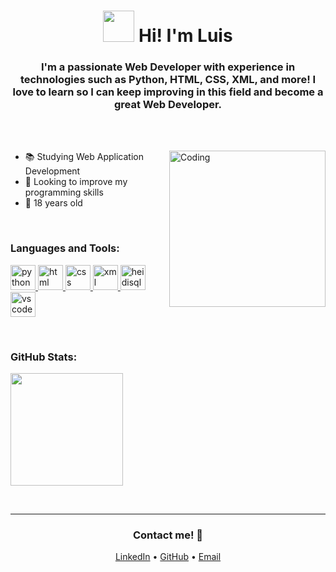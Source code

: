 <h1 align="center">
  <img src="https://cdn-icons-png.flaticon.com/512/2866/2866069.png" width="50" height="50" />
  Hi! I'm Luis
</h1>

<h3 align="center">
  I'm a passionate Web Developer with experience in technologies such as Python, HTML, CSS, XML, and more! I love to learn so I can keep improving in this field and become a great Web Developer.
</h3>

<br><br>

<img align="right" alt="Coding" width="250" src="https://i.giphy.com/media/v1.Y2lkPTc5MGI3NjExbzBpMWY4bHB0ODJmeW8wY2k4ZTl2YjllbDZ5OXJyb3I2c2t4ZHFqbyZlcD12MV9pbnRlcm5hbF9naWZfYnlfaWQmY3Q9Zw/78XCFBGOlS6keY1Bil/giphy.gif">

- 📚 Studying Web Application Development
- 🚀 Looking to improve my programming skills
- 🎂 18 years old

<br>

<h3 align="left">Languages and Tools:</h3>

<p align="left">
  <a href="https://www.python.org/" target="_blank" rel="noreferrer">
    <img src="https://cdn.jsdelivr.net/gh/devicons/devicon/icons/python/python-original.svg" alt="python" width="40" height="40"/>
  </a>
  <a href="https://www.w3schools.com/html/" target="_blank" rel="noreferrer">
    <img src="https://cdn.jsdelivr.net/gh/devicons/devicon/icons/html5/html5-original.svg" alt="html" width="40" height="40"/>
  </a>
  <a href="https://www.w3.org/css/" target="_blank" rel="noreferrer">
    <img src="https://cdn.jsdelivr.net/gh/devicons/devicon/icons/css3/css3-original.svg" alt="css" width="40" height="40"/>
  </a>
  <a href="https://www.w3.org/XML/" target="_blank" rel="noreferrer">
    <img src="https://cdn.jsdelivr.net/gh/devicons/devicon/icons/xml/xml-original.svg" alt="xml" width="40" height="40"/>
  </a>
  <a href="https://www.heidisql.com/" target="_blank" rel="noreferrer">
    <img src="https://upload.wikimedia.org/wikipedia/commons/3/32/HeidiSQL_logo_image.png" alt="heidisql" width="40" height="40"/>
  </a>
  <a href="https://code.visualstudio.com/" target="_blank" rel="noreferrer">
    <img src="https://cdn.jsdelivr.net/gh/devicons/devicon/icons/vscode/vscode-original.svg" alt="vscode" width="40" height="40"/>
  </a>
</p>

<br>

<h3 align="left">GitHub Stats:</h3>

<p align="left">
  <img height="180em" src="https://github-readme-stats.vercel.app/api?username=lewi07&show_icons=true&hide_border=true&count_private=true&hide=prs&theme=radical" />
</p>

<br>

---

<h3 align="center">Contact me! 🤝</h3>
<p align="center">
  <a href="https://www.linkedin.com/in/luis-vargas-verdejo-724230340/" target="_blank">LinkedIn</a>   •   
  <a href="https://github.com/lewi07" target="_blank">GitHub</a>   •   
  <a href="mailto:vargasverdejoluis@gmail.com">Email</a>
</p>
